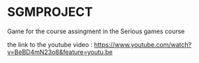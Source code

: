 

# SGMPROJECT
Game for the course assingment in the Serious games course


the link to the youtube video :
https://www.youtube.com/watch?v=BeBD4mN23o8&feature=youtu.be



